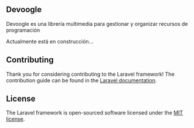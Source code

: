 
## Devoogle

Devoogle es una librería multimedia para gestionar y organizar recursos de programación


Actualmente está en construcción...


## Contributing

Thank you for considering contributing to the Laravel framework! The contribution guide can be found in the [Laravel documentation](http://laravel.com/docs/contributions).

## License

The Laravel framework is open-sourced software licensed under the [MIT license](http://opensource.org/licenses/MIT).
